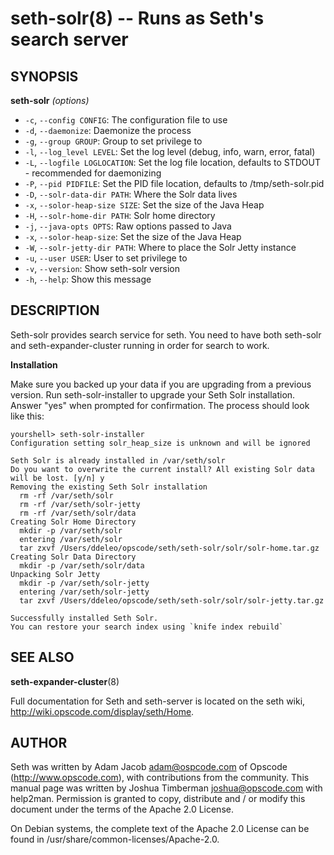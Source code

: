 seth-solr(8) -- Runs as Seth's search server
========================================

## SYNOPSIS

__seth-solr__ _(options)_

  * `-c`, `--config CONFIG`:
    The configuration file to use
  * `-d`, `--daemonize`:
    Daemonize the process
  * `-g`, `--group GROUP`:
    Group to set privilege to
  * `-l`, `--log_level LEVEL`:
    Set the log level (debug, info, warn, error, fatal)
  * `-L`, `--logfile LOGLOCATION`:
    Set the log file location, defaults to STDOUT - recommended for daemonizing
  * `-P`, `--pid PIDFILE`:
    Set the PID file location, defaults to /tmp/seth-solr.pid
  * `-D`, `--solr-data-dir PATH`:
    Where the Solr data lives
  * `-x`, `--solor-heap-size SIZE`:
    Set the size of the Java Heap
  * `-H`, `--solr-home-dir PATH`:
    Solr home directory
  * `-j`, `--java-opts OPTS`:
    Raw options passed to Java
  * `-x`, `--solor-heap-size`:
    Set the size of the Java Heap
  * `-W`, `--solr-jetty-dir PATH`:
    Where to place the Solr Jetty instance
  * `-u`, `--user USER`:
    User to set privilege to
  * `-v`, `--version`:
    Show seth-solr version
  * `-h`, `--help`:
    Show this message

## DESCRIPTION

Seth-solr provides search service for seth. You need to have both
seth-solr and seth-expander-cluster running in order for search to work.

__Installation__

Make sure you backed up your data if you are upgrading from a previous version.
Run seth-solr-installer to upgrade your Seth Solr installation. Answer "yes"
when prompted for confirmation. The process should look like this:

    yourshell> seth-solr-installer
    Configuration setting solr_heap_size is unknown and will be ignored

    Seth Solr is already installed in /var/seth/solr
    Do you want to overwrite the current install? All existing Solr data will be lost. [y/n] y
    Removing the existing Seth Solr installation
      rm -rf /var/seth/solr
      rm -rf /var/seth/solr-jetty
      rm -rf /var/seth/solr/data
    Creating Solr Home Directory
      mkdir -p /var/seth/solr
      entering /var/seth/solr
      tar zxvf /Users/ddeleo/opscode/seth/seth-solr/solr/solr-home.tar.gz
    Creating Solr Data Directory
      mkdir -p /var/seth/solr/data
    Unpacking Solr Jetty
      mkdir -p /var/seth/solr-jetty
      entering /var/seth/solr-jetty
      tar zxvf /Users/ddeleo/opscode/seth/seth-solr/solr/solr-jetty.tar.gz

    Successfully installed Seth Solr.
    You can restore your search index using `knife index rebuild`

## SEE ALSO

__seth-expander-cluster__(8)

Full documentation for Seth and seth-server is located on the seth
wiki, http://wiki.opscode.com/display/seth/Home.

## AUTHOR

Seth was written by Adam Jacob <adam@ospcode.com> of Opscode
(http://www.opscode.com),  with contributions from the community.  This
manual page was written by Joshua Timberman  <joshua@opscode.com>  with
help2man.  Permission  is  granted  to copy, distribute and / or modify
this document under the terms of the Apache 2.0 License.

On Debian systems, the complete text of the Apache 2.0 License  can  be
found in /usr/share/common-licenses/Apache-2.0.

